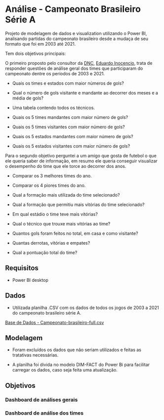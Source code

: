 Análise - Campeonato Brasileiro Série A
======================================

Projeto de modelagem de dados e visualization utilizando o Power BI, analisando partidas do campeonato brasileiro desde a mudaça de seu formato que foi em 2003 até 2021.

Tem dois objetivos principais:

O primeiro proposto pelo consultor da [DNC](https://www.linkedin.com/school/escoladnc/),  [Eduardo Inocencio](https://www.linkedin.com/in/eduardoinocencio/), trata de responder questões de análise geral dos times que participaram do campeonato dentre os períodos de 2003 e 2021.

* Quais os times e estados com maior números de gols?

* Qual o número de gols visitante e mandante ao decorrer dos meses e a média de gols?

* Uma tabela contendo todos os técnicos.

* Quais os 5 times mandantes com maior número de gols?

* Quais os 5 times visitantes com maior número de gols?

* Quais os 5 estados mandantes com maior número de gols?

* Quais os 5 estados visitantes com maior número de gols?



Para o segundo objetivo perguntei a um amigo que gosta de futebol o que ele queria saber de informação, em resumo ele queria conseguir visualizar o desempenho do time que ele torce ao decorrer dos anos.

* Comparar os 3 melhores times do ano.

* Comparar os 4 piores times do ano.

* Qual a formação mais utilizada do time selecionado?

* Qual a formação que permitiu mais vitórias do time selecionado?

* Em qual estádio o time teve mais vitórias?

* Qual o técnico que trouxe mais vitórias ao time?

* Quantos gols foram feitos no total, em casa e como visitante?

* Quantas derrotas, vitórias e empates?

* Qual a pontuação total do time?



## Requisitos

* Power BI desktop



## Dados

* Utilizada planilha .CSV com os dados de todos os jogos de 2003 a 2021 do campeonato brasileiro série A.

[Base de Dados - Campeonato-brasileiro-full.csv](https://github.com/NandesLima/analise-campeonato-brasileiro/blob/master/Base%20de%20Dados%20-%20Campeonato-brasileiro-full.csv)


## Modelagem

* Foram excluídos os dados que não seriam utilizados e feitas as tratativas necessárias.

* A planilha foi divida no modelo DIM-FACT do Power Bi para facilitar carregar os dados, caso seja feita uma atualização.



## Objetivos

### Dashboard de análises gerais

### Dashboard de análise dos times
